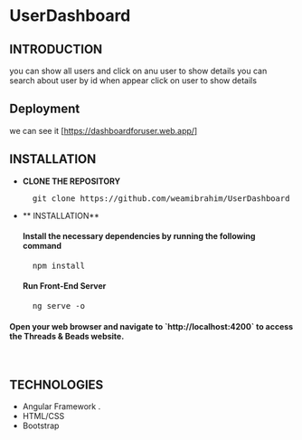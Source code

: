 # UserDashboard

## **INTRODUCTION**

you can show all users and click on anu user to show details 
you can search about user by id when appear click on user to show details



## **Deployment**
we can see it [https://dashboardforuser.web.app/]




## **INSTALLATION**

- **CLONE THE REPOSITORY**
  <pre>
    git clone https://github.com/weamibrahim/UserDashboard
  </pre>

- ** INSTALLATION**
  

  <h4>Install the necessary dependencies by running the following command</h4>
  <pre>
    npm install
  </pre>

  <h4>Run Front-End Server</h4>
  <pre>
    ng serve -o
  </pre>

<h4>Open your web browser and navigate to `http://localhost:4200` to access the Threads & Beads website.</h4><br>


## **TECHNOLOGIES**

- Angular Framework .
- HTML/CSS
- Bootstrap

<br>
